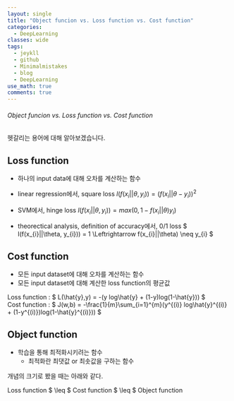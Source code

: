 ```yaml
---
layout: single
title: "Object funcion vs. Loss function vs. Cost function"
categories:
  - DeepLearning
classes: wide
tags:
  - jeykll
  - github
  - Minimalmistakes
  - blog
  - DeepLearning
use_math: true
comments: true
---
```


###### Object funcion vs. Loss function vs. Cost function  

헷갈리는 용어에 대해 알아보겠습니다.  

## Loss function  
  - 하나의 input data에 대해 오차를 계산하는 함수  

  - linear regression에서, square loss $l(f(x_{i}||\theta, y_{i})) = (f(x_{i}||\theta - y_{i}))^{2}$  

  - SVM에서, hinge loss $l(f(x_{i}||\theta, y_{i})) = max(0, 1-f(x_{i}||\theta)y_{i})$  

  - theorectical analysis, definition of accuracy에서, 0/1 loss $ l(f(x_{i}||\theta, y_{i})) = 1 \Leftrightarrow f(x_{i}||\theta) \neq y_{i} $  


## Cost function  
  - 모든 input dataset에 대해 오차를 계산하는 함수  
  - 모든 input dataset에 대해 계산한 loss function의 평균값  

Loss function : $ L(\hat{y},y) = -(y log\hat{y} + (1-y)log(1-\hat{y})) $  
Cost function : $ J(w,b) = -\frac{1}{m}\sum_{i=1}^{m}(y^{(i)} log\hat{y}^{(i)} + (1-y^{(i)})log(1-\hat{y}^{(i)})) $  

## Object function  
- 학습을 통해 최적화시키려는 함수  
  + 최적화란 최댓값 or 최솟값을 구하는 함수  



개념의 크기로 봤을 때는 아래와 같다.  

Loss function $ \leq $ Cost function $ \leq $ Object function  

